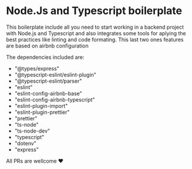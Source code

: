 # Node.Js and Typescript boilerplate

This boilerplate include all you need to start working in a backend project with Node.js and Typescript and also integrates some tools for aplying the best practices like linting and code formating. This last two ones features are based on airbnb configuration

The dependencies included are:

*  "@types/express"
*   "@typescript-eslint/eslint-plugin"
* "@typescript-eslint/parser"
* "eslint"
* "eslint-config-airbnb-base"
* "eslint-config-airbnb-typescript"
* "eslint-plugin-import"
* "eslint-plugin-prettier"
* "prettier"
* "ts-node"
* "ts-node-dev"
* "typescript"
* "dotenv"
* "express"

All PRs are wellcome ❤️